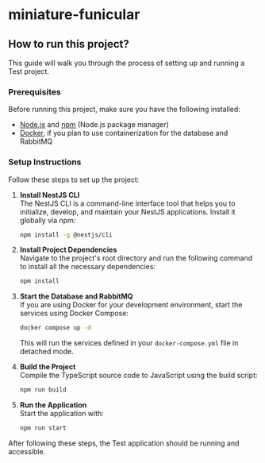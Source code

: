 # miniature-funicular

## How to run this project?

This guide will walk you through the process of setting up and running a Test project.

### Prerequisites

Before running this project, make sure you have the following installed:

- [Node.js](https://nodejs.org/) and [npm](https://www.npmjs.com/) (Node.js package manager)
- [Docker](https://www.docker.com/), if you plan to use containerization for the database and RabbitMQ

### Setup Instructions

Follow these steps to set up the project:

1. **Install NestJS CLI**  
   The NestJS CLI is a command-line interface tool that helps you to initialize, develop, and maintain your NestJS applications. Install it globally via npm:
   ```sh
   npm install -g @nestjs/cli
   ```

2. **Install Project Dependencies**  
   Navigate to the project's root directory and run the following command to install all the necessary dependencies:
   ```sh
   npm install
   ```

3. **Start the Database and RabbitMQ**  
   If you are using Docker for your development environment, start the services using Docker Compose:
   ```sh
   docker compose up -d
   ```
   This will run the services defined in your `docker-compose.yml` file in detached mode.

4. **Build the Project**  
   Compile the TypeScript source code to JavaScript using the build script:
   ```sh
   npm run build
   ```

5. **Run the Application**  
   Start the application with:
   ```sh
   npm run start
   ```

After following these steps, the Test application should be running and accessible.
